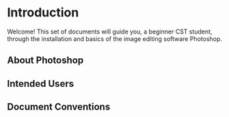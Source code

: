 # Introduction

Welcome! This set of documents will guide you, a beginner CST student, through the installation and basics of the image editing software Photoshop.

## About Photoshop

## Intended Users

## Document Conventions